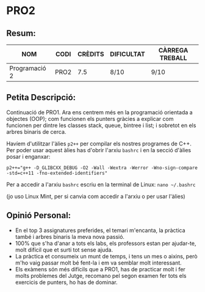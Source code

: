 # PRO2
## Resum:
| NOM | CODI | CRÈDITS | DIFICULTAT | CÀRREGA TREBALL | 
| --- | ---- | ------- | -----------| --------------- |
| Programació 2 | PRO2 |   7.5   |    8/10    |       9/10      | 

## Petita Descripció:
Continuació de PRO1. Ara ens centrem més en la programació orientada a objectes (OOP); com funcionen els punters gràcies a explicar com funcionen per dintre les classes stack, queue, bintree i list; i sobretot en els arbres binaris de cerca. 

Havíem d'utilitzar l'àlies ``p2++`` per compilar els nostres programes de C++. Per poder usar aquest àlies has d'obrir l'arxiu ``bashrc`` i en la secció d'àlies posar i enganxar: 

``p2++="g++ -D_GLIBCXX_DEBUG -O2 -Wall -Wextra -Werror -Wno-sign-compare -std=c++11 -fno-extended-identifiers"``

Per a accedir a l'arxiu ``bashrc`` escriu en la terminal de Linux: ``nano ~/.bashrc``

(jo uso Linux Mint, per si canvia com accedir a l'arxiu o per usar l'àlies)

## Opinió Personal:
- En el top 3 assignatures preferides, el temari m'encanta, la pràctica també i arbres binaris la meva nova passió.
- 100% que s'ha d'anar a tots els labs, els professors estan per ajudar-te, molt difícil que et surti tot sense ajuda.
- La pràctica et consumeix un munt de temps, i tens un mes o aixins, però m'ho vaig passar molt bé fent-la i em va semblar molt interessant.
- Els exàmens són més difícils que a PRO1, has de practicar molt i fer molts problemes del Jutge, recomano pel segon examen fer tots els exercicis de punters, ho has de dominar. 
